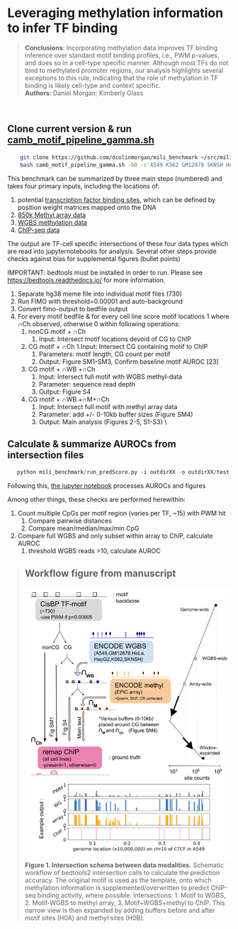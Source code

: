 # Leveraging methylation information to infer TF binding

>__Conclusions__: Incorporating methylation data improves TF binding inference over standard motif binding profiles, i.e., PWM p-values, and does so in a cell-type specific manner. Although most TFs do not bind to methylated promoter regions, our analysis highlights several exceptions to this rule, indicating that the role of methylation in TF binding is likely cell-type and context specific. <br>
>__Authors__: Daniel Morgan; Kimberly Glass

<space>\
<space>

Clone current version & run [camb_motif_pipeline_gamma.sh](https://github.com/dcolinmorgan/mili_benchmark/blob/master/src/shell/camb_motif_pipeline_gamma.sh)
--------------------------------------------------
```bash
    git clone https://github.com/dcolinmorgan/mili_benchmark ~/src/mili_benchmark
    bash camb_motif_pipeline_gamma.sh -b0 -c'A549 K562 GM12878 SKNSH HepG2 HeLa' -o'outdirXX'

```

This benchmark can be summarized by three main steps (numbered) and takes four primary inputs, including the locations of:
  1. potential [transcription factor binding sites](https://genome.ucsc.edu/), which can be defined by position weight matrices mapped onto the DNA
  1. [850k Methyl array data](https://www.encodeproject.org/matrix/?type=Experiment&status=released&award.project=ENCODE&files.platform.term_name=Illumina+Infinium+Methylation+EPIC+BeadChip&biosample_ontology.term_name=A549&biosample_ontology.term_name=K562&biosample_ontology.term_name=GM12878&biosample_ontology.term_name=HeLa-S3&biosample_ontology.term_name=HepG2&biosample_ontology.term_name=SK-N-SH&assay_title=DNAme+array)
  1. [WGBS methylation data](https://www.encodeproject.org/matrix/?type=Experiment&status=released&assay_slims=DNA+methylation&biosample_ontology.classification=cell+line&assay_title=WGBS&biosample_ontology.term_name=A549&biosample_ontology.term_name=K562&biosample_ontology.term_name=GM12878&biosample_ontology.term_name=HeLa-S3&biosample_ontology.term_name=HepG2&biosample_ontology.term_name=SK-N-SH)
  1. [ChIP-seq data](http://remap.univ-amu.fr/)

The output are TF-cell specific intersections of these four data types which are read into jupyternotebooks for analysis. Several other steps provide checks against bias for supplemental figures (bullet points)

IMPORTANT: bedtools must be installed in order to run. Please see https://bedtools.readthedocs.io/ for more information. 

1. Separate hg38 meme file into individual motif files (730)
1. Run FIMO with threshold=0.00001 and auto-background
1. Convert fimo-output to bedfile output
1. For every motif bedfile & for every cell line score motif locations 1 where ∩Ch observed, otherwise 0 within following operations: <br>
    1. nonCG motif + ∩Ch
        1. Input: Intersect motif locations devoid of CG to ChIP
    1. CG motif + ∩Ch 
        1.Input: Intersect CG containing motif to ChIP
        1. Parameters: motif length, CG count per motif
        1. Output: Figure SM1-SM3, Confirm baseline motif AUROC [23]
    1. CG motif + ∩WB +∩Ch
        1. Input: Intersect full motif with WGBS methyl-data
        1. Parameter: sequence read depth
        1. Output: Figure S4
    1. CG motif + ∩WB +∩M+∩Ch
        1. Input: Intersect full motif with methyl array data
        1. Parameter: add +/- 0-10kb buffer sizes (Figure SM4)
        1. Output: Main analysis (Figures 2-5, S1-S3)
<space>\
<space>
  
Calculate & summarize AUROCs from intersection files
--------------------------------------------------

```python
   python mili_benchmark/run_predScore.py -i outdirXX -o outdirXX/test

```

Following this, [the jupyter notebook](https://github.com/dcolinmorgan/mili_benchmark/blob/master/notebook/v7_channing_methyl_benchmark.ipynb) processes AUROCs and figures

Among other things, these checks are performed herewithin:
1. Count multiple CpGs per motif region (varies per TF, ~15) with PWM hit
    1. Compare pairwise distances
    1. Compare mean/median/max/min CpG
1. Compare full WGBS and only subset within array to ChIP, calculate AUROC
    1. threshold WGBS reads >10, calculate AUROC


>Workflow figure from manuscript
>--------------------------------------------------
>![Figure 1. Intersection schema between data modalities](https://github.com/dcolinmorgan/mili_benchmark/blob/master/figures/motif_interx_X_link_calls_v6.png)\
> __Figure 1. Intersection schema between data modalities.__ Schematic workflow of bedtools2 intersection calls to calculate the prediction accuracy. The original motif is used as the template, onto which methylation information is supplemented/overwritten to predict ChIP-seq binding activity, where possible. Intersections: 1. Motif to WGBS, 2. Motif-WGBS to methyl array, 3. Motif+WGBS+methyl to ChIP. This narrow view is then expanded by adding buffers before and after motif sites (H0A) and methyl sites (H0B).
